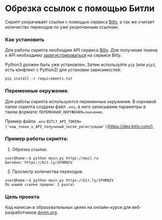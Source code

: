 # Обрезка ссылок с помощью Битли

Скрипт укорачивает ссылки с помощью сервиса [Bitly](https://bitly.com/), 
а так же считает количество переходов по уже укороченным ссылкам.

### Как установить

Для работы скрипта необходим API сервиса [Bitly](https://bitly.com/).
Для получения токена к API необходимо [зарегистрироваться](https://bitly.com/a/sign_up) на сервисе Bitly.

Python3 должен быть уже установлен. 
Затем используйте `pip` (или `pip3`, есть конфликт с Python2) для установки зависимостей:
```
pip install -r requirements.txt
```

### Переменные окружения.

Для работы скрипта используются переменные окружения. В корневой папке скрипта создаем файл `.env`, в него записываем параметры
в таком формате: `ПЕРЕМЕННАЯ_ОКРУЖЕНИЯ=значение`.

Пример файла `.env`
`BITLY_API_TOKEN=['наш_токен_к_API_полученый_после_регистрации']`(https://dev.bitly.com/),

### Пример работы скрипта:

1. Обрезка ссылок.
```
user@home:~$ python main.py https://mail.ru
Битлинк: https://bit.ly/3FHRNIV

```
2. Просмотр количества переходов.
```
user@home:~$ python main.py https://bit.ly/3FHRNIV
По вашей ссылке прошли: 1 раз(a)

```

### Цель проекта

Код написан в образовательных целях на онлайн-курсе для веб-разработчиков [dvmn.org](https://dvmn.org/).
